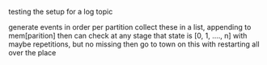 testing the setup for a log topic

generate events in order per partition
collect these in a list, appending to mem[parition]
then can check at any stage that state is [0, 1, ...., n] with maybe repetitions, but no missing
then go to town on this with restarting all over the place
